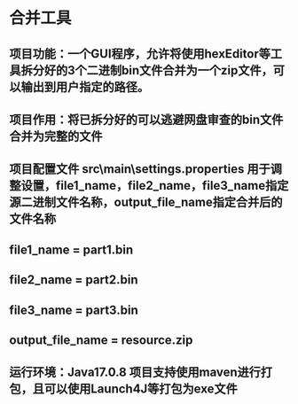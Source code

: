 # 合并工具

## 项目功能：一个GUI程序，允许将使用hexEditor等工具拆分好的3个二进制bin文件合并为一个zip文件，可以输出到用户指定的路径。

## 项目作用：将已拆分好的可以逃避网盘审查的bin文件合并为完整的文件

## 项目配置文件 src\main\settings.properties 用于调整设置，file1_name，file2_name，file3_name指定源二进制文件名称，output_file_name指定合并后的文件名称
## file1_name = part1.bin
## file2_name = part2.bin
## file3_name = part3.bin
## output_file_name = resource.zip

## 运行环境：Java17.0.8 项目支持使用maven进行打包，且可以使用Launch4J等打包为exe文件

